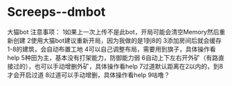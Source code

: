 # Screeps--dmbot
大猫bot
注意事项：
1如果上一次上传不是此bot，开局可能会清空Memory然后重新创建
2使用大猫bot建议重新开局，因为我做的是1到8的
3添加房间后就会缓存1-8的建筑，会自动布置工地
4可以自己调整布局，需要用到旗子，具体操作看help
5种田为主，基本没有打架能力，防御能力弱
6自动上下左右开外矿（有路直接过的），也可以手动增删外矿，具体操作看help
7过道默认距离在2以内的，到8才会开启过道
8过道可以手动增删，具体操作看help
9咕噜？
